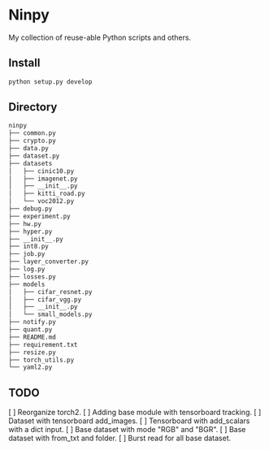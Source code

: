 # Ninpy #

My collection of reuse-able Python scripts and others.

## Install ##

```bash
python setup.py develop
```

## Directory ##

```bash
ninpy
├── common.py
├── crypto.py
├── data.py
├── dataset.py
├── datasets
│   ├── cinic10.py
│   ├── imagenet.py
│   ├── __init__.py
│   ├── kitti_road.py
│   └── voc2012.py
├── debug.py
├── experiment.py
├── hw.py
├── hyper.py
├── __init__.py
├── int8.py
├── job.py
├── layer_converter.py
├── log.py
├── losses.py
├── models
│   ├── cifar_resnet.py
│   ├── cifar_vgg.py
│   ├── __init__.py
│   └── small_models.py
├── notify.py
├── quant.py
├── README.md
├── requirement.txt
├── resize.py
├── torch_utils.py
└── yaml2.py
```

## TODO ##

[ ] Reorganize torch2.
    [ ] Adding base module with tensorboard tracking.
    [ ] Dataset with tensorboard add_images.
    [ ] Tensorboard with add_scalars with a dict input.
    [ ] Base dataset with mode "RGB" and "BGR".
    [ ] Base dataset with from_txt and folder.
    [ ] Burst read for all base dataset.

